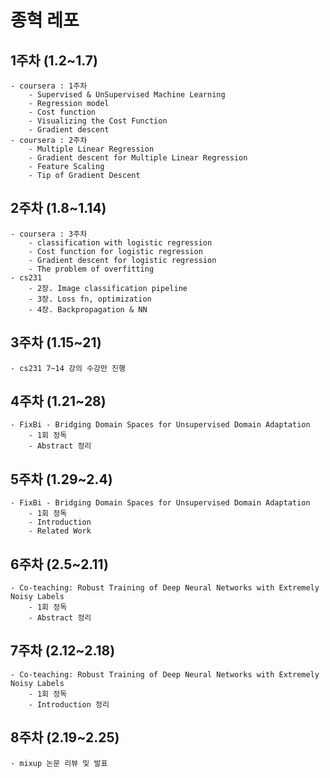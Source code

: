 # 종혁 레포
## 1주차 (1.2~1.7)
    - coursera : 1주차 
        - Supervised & UnSupervised Machine Learning
        - Regression model
        - Cost function
        - Visualizing the Cost Function 
        - Gradient descent
    - coursera : 2주차 
        - Multiple Linear Regression
        - Gradient descent for Multiple Linear Regression
        - Feature Scaling
        - Tip of Gradient Descent

## 2주차 (1.8~1.14)
    - coursera : 3주차
        - classification with logistic regression
        - Cost function for logistic regression
        - Gradient descent for logistic regression
        - The problem of overfitting
    - cs231
        - 2장. Image classification pipeline
        - 3장. Loss fn, optimization
        - 4장. Backpropagation & NN

## 3주차 (1.15~21)
    - cs231 7~14 강의 수강만 진행

## 4주차 (1.21~28)
    - FixBi - Bridging Domain Spaces for Unsupervised Domain Adaptation
        - 1회 정독
        - Abstract 정리


## 5주차 (1.29~2.4)
    - FixBi - Bridging Domain Spaces for Unsupervised Domain Adaptation
        - 1회 정독
        - Introduction
        - Related Work

## 6주차 (2.5~2.11)
    - Co-teaching: Robust Training of Deep Neural Networks with Extremely Noisy Labels
        - 1회 정독
        - Abstract 정리


## 7주차 (2.12~2.18)
    - Co-teaching: Robust Training of Deep Neural Networks with Extremely Noisy Labels
        - 1회 정독
        - Introduction 정리


## 8주차 (2.19~2.25)
    - mixup 논문 리뷰 및 발표